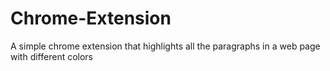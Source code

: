 # Chrome-Extension
A simple chrome extension that highlights all the paragraphs in a web page with different colors
